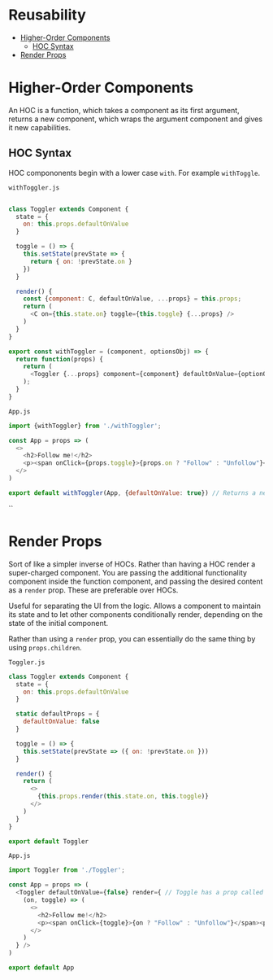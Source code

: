 # Reusability

<!-- TOC -->
- [Higher-Order Components](#higher-order-components)
  - [HOC Syntax](#hoc-syntax)
- [Render Props](#render-props)

<!-- TOC END -->


# Higher-Order Components
An HOC is a function, which takes a component as its first argument, returns a new component, which wraps the argument component and gives it new capabilities.

## HOC Syntax
HOC compononents begin with a lower case `with`. For example `withToggle`.

`withToggler.js`
```javascript

class Toggler extends Component {
  state = {
    on: this.props.defaultOnValue
  }

  toggle = () => {
    this.setState(prevState => {
      return { on: !prevState.on }
    })
  }

  render() {
    const {component: C, defaultOnValue, ...props} = this.props;
    return (
      <C on={this.state.on} toggle={this.toggle} {...props} />
    )
  }
}

export const withToggler = (component, optionsObj) => {
  return function(props) {
    return (
      <Toggler {...props} component={component} defaultOnValue={optionObj.defaultOnValue} />
    );
  }
}
```

`App.js`
```javascript
import {withToggler} from './withToggler';

const App = props => (
  <>
    <h2>Follow me!</h2>
    <p><span onClick={props.toggle}>{props.on ? "Follow" : "Unfollow"}</span><p>
  </>
)

export default withToggler(App, {defaultOnValue: true}) // Returns a new component, still called App, which a super-powered version of the original App.
```
``


# Render Props
Sort of like a simpler inverse of HOCs. Rather than having a HOC render a super-charged component. You are passing the additional functionality component inside the function component, and passing the desired content as a `render` prop. These are preferable over HOCs.

Useful for separating the UI from the logic. Allows a component to maintain its state and to let other components conditionally render, depending on the state of the initial component.

Rather than using a `render` prop, you can essentially do the same thing by using `props.children`.


`Toggler.js`
```javascript
class Toggler extends Component {
  state = {
    on: this.props.defaultOnValue
  }

  static defaultProps = {
    defaultOnValue: false
  }

  toggle = () => {
    this.setState(prevState => ({ on: !prevState.on }))
  }

  render() {
    return (
      <>
        {this.props.render(this.state.on, this.toggle)}
      </>
    )
  }
}

export default Toggler
```

`App.js`
```javascript
import Toggler from './Toggler';

const App = props => (
  <Toggler defaultOnValue={false} render={ // Toggle has a prop called render, which passes a function to return specific content
    (on, toggle) => (
      <>
        <h2>Follow me!</h2>
        <p><span onClick={toggle}>{on ? "Follow" : "Unfollow"}</span><p>
      </>
    )
  } />
)

export default App
```
